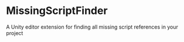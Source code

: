 # MissingScriptFinder
A Unity editor extension for finding all missing script references in your project
